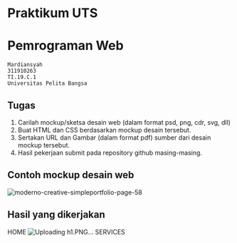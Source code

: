 # Praktikum UTS
# Pemrograman Web
```
Mardiansyah
311910263
TI.19.C.1
Universitas Pelita Bangsa
```
## Tugas
1. Carilah mockup/sketsa desain web (dalam format psd, png, cdr, svg, dll)
2. Buat HTML dan CSS berdasarkan mockup desain tersebut.
3. Sertakan URL dan Gambar (dalam format pdf) sumber dari desain mockup tersebut.
4. Hasil pekerjaan submit pada repository github masing-masing.

## Contoh mockup desain web
![moderno-creative-simpleportfolio-page-58](https://user-images.githubusercontent.com/81758407/117498250-c1bf4580-afa3-11eb-9a75-a40016def173.jpg)

## Hasil yang dikerjakan
HOME
![Uploading h1.PNG…]()
SERVICES
